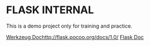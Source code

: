 # FLASK INTERNAL

This is a demo project only for training and practice.

[Werkzeug Doc](http://werkzeug.pocoo.org/docs/)http://flask.pocoo.org/docs/1.0/
[Flask Doc](http://flask.pocoo.org/docs)